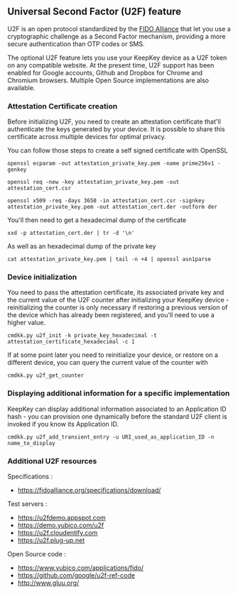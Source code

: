 ## Universal Second Factor (U2F) feature

U2F is an open protocol standardized by the [FIDO Alliance](https://www.fidoalliance.org) that let you use a cryptographic challenge as a Second Factor mechanism, providing a more secure authentication than OTP codes or SMS.

The optional U2F feature lets you use your KeepKey device as a U2F token on any compatible website. At the present time, U2F support has been enabled for Google accounts, Github and Dropbox for Chrome and Chromium browsers. Multiple Open Source implementations are also available.

### Attestation Certificate creation 

Before initializing U2F, you need to create an attestation certificate that'll authenticate the keys generated by your device. It is possible to share this certificate across multiple devices for optimal privacy.

You can follow those steps to create a self signed certificate with OpenSSL

```
openssl ecparam -out attestation_private_key.pem -name prime256v1 -genkey
```
```
openssl req -new -key attestation_private_key.pem -out attestation_cert.csr
```
```
openssl x509 -req -days 3650 -in attestation_cert.csr -signkey attestation_private_key.pem -out attestation_cert.der -outform der
```

You'll then need to get a hexadecimal dump of the certificate

```
xxd -p attestation_cert.der | tr -d '\n'
```

As well as an hexadecimal dump of the private key

```
cat attestation_private_key.pem | tail -n +4 | openssl asn1parse
```

### Device initialization 

You need to pass the attestation certificate, its associated private key and the current value of the U2F counter after initializing your KeepKey device - reinitializing the counter is only necessary if restoring a previous version of the device which has already been registered, and you'll need to use a higher value.

```
cmdkk.py u2f_init -k private_key_hexadecimal -t attestation_certificate_hexadecimal -c 1
```

If at some point later you need to reinitialize your device, or restore on a different device, you can query the current value of the counter with 

```
cmdkk.py u2f_get_counter
```

### Displaying additional information for a specific implementation

KeepKey can display additional information associated to an Application ID hash - you can provision one dynamically before the standard U2F client is invoked if you know its Application ID.

```
cmdkk.py u2f_add_transient_entry -u URI_used_as_application_ID -n name_to_display
```

### Additional U2F resources 

Specifications : 

  * https://fidoalliance.org/specifications/download/

Test servers : 

   * https://u2fdemo.appspot.com
   * https://demo.yubico.com/u2f
   * https://u2f.cloudentify.com
   * https://u2f.plug-up.net

Open Source code : 

   * https://www.yubico.com/applications/fido/
   * https://github.com/google/u2f-ref-code
   * http://www.gluu.org/
